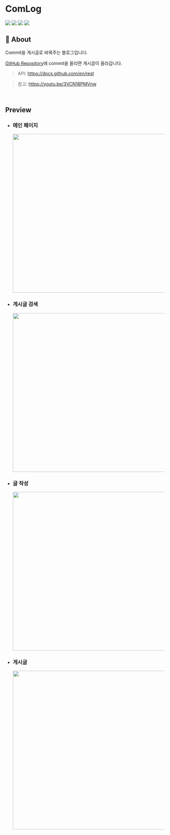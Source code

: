 # ComLog

<img src="https://img.shields.io/badge/react-61DAFB?style=flat&logo=react&logoColor=black"> <img src="https://img.shields.io/badge/typescript-3178C6?style=flat&logo=typescript&logoColor=white"> <img src="https://img.shields.io/badge/react qeury-FF4154?style=flat&logo=reactquery&logoColor=black"> <img src="https://img.shields.io/badge/sass-CC6699?style=flat&logo=sass&logoColor=white">

## 🔎 About

Commit을 게시글로 바꿔주는 블로그입니다.

[GitHub Repository](https://github.com/crewd/only-commit)에 commit을 올리면 게시글이 올라갑니다.

> API: https://docs.github.com/en/rest

> 참고: https://youtu.be/3VCN18PMVnw

<br>

## Preview

- ### 메인 페이지

   <img src="https://cdn.discordapp.com/attachments/988588908575080518/999980054962503760/unknown.png" width="500px">

- ### 게시글 검색

  <img src="https://media.discordapp.net/attachments/988588908575080518/999980649861632041/unknown.png?width=797&height=468" width="500px">

- ### 글 작성

  <img src="https://media.discordapp.net/attachments/988588908575080518/999981224380604476/unknown.png?width=843&height=468" width="500px">

- ### 게시글
  <img src="https://media.discordapp.net/attachments/988588908575080518/999981769312968734/unknown.png?width=923&height=468" width="500px">
